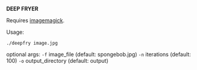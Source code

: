 **DEEP FRYER**


Requires [imagemagick](https://imagemagick.org/script/download.php).

Usage:

    ./deepfry image.jpg

optional args:
`-f` image_file (default: spongebob.jpg)
`-n` iterations (default: 100)
`-o` output_directory (default: output)
